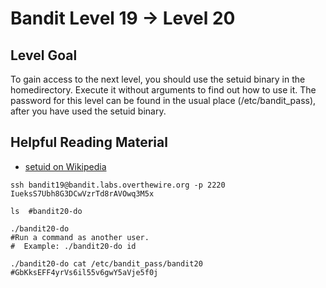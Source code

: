# Bandit Level 19 → Level 20

## Level Goal

To gain access to the next level, you should use the setuid binary in the homedirectory. Execute it without arguments to find out how to use it. The password for this level can be found in the usual place (/etc/bandit_pass), after you have used the setuid binary.

## Helpful Reading Material

- [setuid on Wikipedia](https://en.wikipedia.org/wiki/Setuid)



```
ssh bandit19@bandit.labs.overthewire.org -p 2220
IueksS7Ubh8G3DCwVzrTd8rAVOwq3M5x

ls	#bandit20-do

./bandit20-do
#Run a command as another user.
#  Example: ./bandit20-do id

./bandit20-do cat /etc/bandit_pass/bandit20
#GbKksEFF4yrVs6il55v6gwY5aVje5f0j
```

